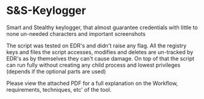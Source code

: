 # S&S-Keylogger
Smart and Stealthy keylogger, that almost guarantee credentials with little to none un-needed characters and important screenshots

The script was tested on EDR's and didn't raise any flag. 
All the registry keys and files the script accesses, modifies and deletes are un-tracked by EDR's as by themselves they can't cause damage.
On top of that the script can run fully without creating any child process and lowest privileges (depends if the optional parts are used)

Please view the attached PDF for a full explanation on the Workflow, requirements, techniques, etc' of the tool.
